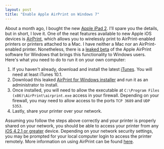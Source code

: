 ```yaml
---
layout: post
title: "Enable Apple AirPrint on Windows 7"
---
```


About a month ago, I bought the new [Apple iPad 2](http://www.apple.com/ipad/). I'll spare you the details, but in short, I love it. One of the neat features available to new Apple iOS devices is [AirPrint](http://www.apple.com/ipad/features/airprint.html), which allows you to wirelessly print to AirPrint-enabled printers or printers attached to a Mac. I have neither a Mac nor an AirPrint-enabled printer. Nonetheless, there is a [leaked beta](http://jaxov.com/2010/11/how-to-enable-airprint-service-on-windows/) of the Apple AirPrint software for Windows that brings this functionality to Windows users. Here's what you need to do to run it on your own computer:

1.  If you haven't already, download and install the latest [iTunes](http://www.apple.com/itunes/download/). You will need at least iTunes 10.1.
2.  Download this leaked [AirPrint for Windows installer](http://www.mediafire.com/?yadd9be20rkdpe5) and run it as an administrator to install.
3.  Once installed, you will need to allow the executable at `C:\Program Files (x86)\AirPrint\airprint.exe` access in your firewall. Depending on your firewall, you may need to allow access to the ports `TCP 3689` and `UDP 5353`.
4.  Lastly, share your printer over your network.

Assuming you follow the steps above correctly and your printer is properly shared on your network, you should be able to access your printer from any [iOS 4.2.1 or greater](http://www.apple.com/ios/) device. Depending on your network security settings, you may be prompted for your local computer login to access the printer remotely. More information on using AirPrint can be found [here](http://www.apple.com/pr/library/2010/11/22ios.html).
